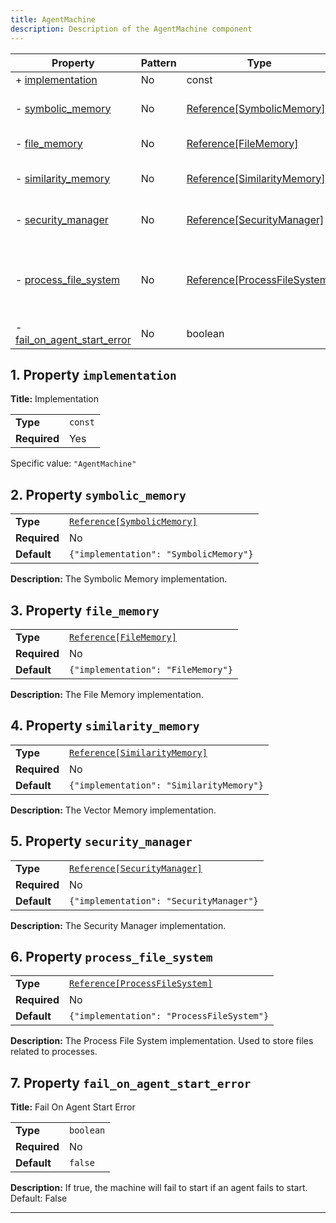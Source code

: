 ```yaml
---
title: AgentMachine
description: Description of the AgentMachine component
---
```


| Property                                                   | Pattern | Type                         | Deprecated | Definition | Title/Description                                                                 |
| ---------------------------------------------------------- | ------- | ---------------------------- | ---------- | ---------- | --------------------------------------------------------------------------------- |
| + [implementation](#implementation )                       | No      | const                        | No         | -          | Implementation                                                                    |
| - [symbolic_memory](#symbolic_memory )                     | No      | [Reference[SymbolicMemory]](/docs/components/symbolicmemory/overview)    | No         | -          | The Symbolic Memory implementation.                                               |
| - [file_memory](#file_memory )                             | No      | [Reference[FileMemory]](/docs/components/filememory/overview)        | No         | -          | The File Memory implementation.                                                   |
| - [similarity_memory](#similarity_memory )                 | No      | [Reference[SimilarityMemory]](/docs/components/similaritymemory/overview)  | No         | -          | The Vector Memory implementation.                                                 |
| - [security_manager](#security_manager )                   | No      | [Reference[SecurityManager]](/docs/components/securitymanager/overview)   | No         | -          | The Security Manager implementation.                                              |
| - [process_file_system](#process_file_system )             | No      | [Reference[ProcessFileSystem]](/docs/components/processfilesystem/overview) | No         | -          | The Process File System implementation. Used to store files related to processes. |
| - [fail_on_agent_start_error](#fail_on_agent_start_error ) | No      | boolean                      | No         | -          | Fail On Agent Start Error                                                         |

## <a name="implementation"></a>1. Property `implementation`

**Title:** Implementation

|              |         |
| ------------ | ------- |
| **Type**     | `const` |
| **Required** | Yes     |

Specific value: `"AgentMachine"`

## <a name="symbolic_memory"></a>2. Property `symbolic_memory`

|              |                                        |
| ------------ | -------------------------------------- |
| **Type**     | [`Reference[SymbolicMemory]`](/docs/components/symbolicmemory/overview)            |
| **Required** | No                                     |
| **Default**  | `{"implementation": "SymbolicMemory"}` |

**Description:** The Symbolic Memory implementation.

## <a name="file_memory"></a>3. Property `file_memory`

|              |                                    |
| ------------ | ---------------------------------- |
| **Type**     | [`Reference[FileMemory]`](/docs/components/filememory/overview)            |
| **Required** | No                                 |
| **Default**  | `{"implementation": "FileMemory"}` |

**Description:** The File Memory implementation.

## <a name="similarity_memory"></a>4. Property `similarity_memory`

|              |                                          |
| ------------ | ---------------------------------------- |
| **Type**     | [`Reference[SimilarityMemory]`](/docs/components/similaritymemory/overview)            |
| **Required** | No                                       |
| **Default**  | `{"implementation": "SimilarityMemory"}` |

**Description:** The Vector Memory implementation.

## <a name="security_manager"></a>5. Property `security_manager`

|              |                                         |
| ------------ | --------------------------------------- |
| **Type**     | [`Reference[SecurityManager]`](/docs/components/securitymanager/overview)            |
| **Required** | No                                      |
| **Default**  | `{"implementation": "SecurityManager"}` |

**Description:** The Security Manager implementation.

## <a name="process_file_system"></a>6. Property `process_file_system`

|              |                                           |
| ------------ | ----------------------------------------- |
| **Type**     | [`Reference[ProcessFileSystem]`](/docs/components/processfilesystem/overview)            |
| **Required** | No                                        |
| **Default**  | `{"implementation": "ProcessFileSystem"}` |

**Description:** The Process File System implementation. Used to store files related to processes.

## <a name="fail_on_agent_start_error"></a>7. Property `fail_on_agent_start_error`

**Title:** Fail On Agent Start Error

|              |           |
| ------------ | --------- |
| **Type**     | `boolean` |
| **Required** | No        |
| **Default**  | `false`   |

**Description:** If true, the machine will fail to start if an agent fails to start. Default: False

----------------------------------------------------------------------------------------------------------------------------
